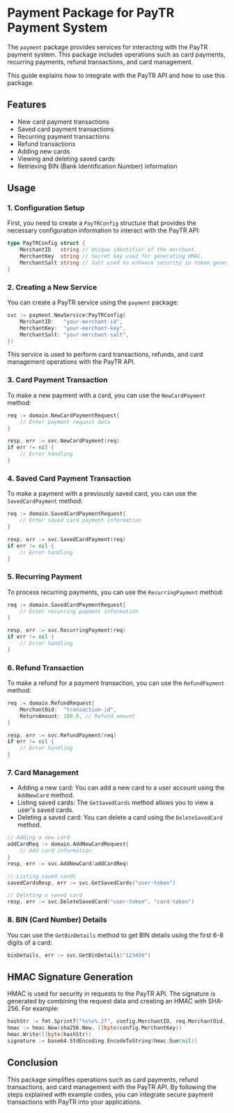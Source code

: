 # Payment Package for PayTR Payment System

The `payment` package provides services for interacting with the PayTR payment system. This package includes operations such as card payments, recurring payments, refund transactions, and card management.

This guide explains how to integrate with the PayTR API and how to use this package.

## Features

- New card payment transactions
- Saved card payment transactions
- Recurring payment transactions
- Refund transactions
- Adding new cards
- Viewing and deleting saved cards
- Retrieving BIN (Bank Identification Number) information

## Usage

### 1. Configuration Setup

First, you need to create a `PayTRConfig` structure that provides the necessary configuration information to interact with the PayTR API:

```go
type PayTRConfig struct {
    MerchantID   string // Unique identifier of the merchant.
    MerchantKey  string // Secret key used for generating HMAC.
    MerchantSalt string // Salt used to enhance security in token generation.
}
```

### 2. Creating a New Service

You can create a PayTR service using the `payment` package:

```go
svc := payment.NewService(PayTRConfig{
    MerchantID:   "your-merchant-id",
    MerchantKey:  "your-merchant-key",
    MerchantSalt: "your-merchant-salt",
})
```

This service is used to perform card transactions, refunds, and card management operations with the PayTR API.

### 3. Card Payment Transaction

To make a new payment with a card, you can use the `NewCardPayment` method:

```go
req := domain.NewCardPaymentRequest{
    // Enter payment request data
}

resp, err := svc.NewCardPayment(req)
if err != nil {
    // Error handling
}
```

### 4. Saved Card Payment Transaction

To make a payment with a previously saved card, you can use the `SavedCardPayment` method:

```go
req := domain.SavedCardPaymentRequest{
    // Enter saved card payment information
}

resp, err := svc.SavedCardPayment(req)
if err != nil {
    // Error handling
}
```

### 5. Recurring Payment

To process recurring payments, you can use the `RecurringPayment` method:

```go
req := domain.SavedCardPaymentRequest{
    // Enter recurring payment information
}

resp, err := svc.RecurringPayment(req)
if err != nil {
    // Error handling
}
```

### 6. Refund Transaction

To make a refund for a payment transaction, you can use the `RefundPayment` method:

```go
req := domain.RefundRequest{
    MerchantOid:  "transaction-id",
    ReturnAmount: 100.0, // Refund amount
}

resp, err := svc.RefundPayment(req)
if err != nil {
    // Error handling
}
```

### 7. Card Management

- Adding a new card: You can add a new card to a user account using the `AddNewCard` method.
- Listing saved cards: The `GetSavedCards` method allows you to view a user's saved cards.
- Deleting a saved card: You can delete a card using the `DeleteSavedCard` method.

```go
// Adding a new card
addCardReq := domain.AddNewCardRequest{
    // Add card information
}
resp, err := svc.AddNewCard(addCardReq)

// Listing saved cards
savedCardsResp, err := svc.GetSavedCards("user-token")

// Deleting a saved card
resp, err := svc.DeleteSavedCard("user-token", "card-token")
```

### 8. BIN (Card Number) Details

You can use the `GetBinDetails` method to get BIN details using the first 6-8 digits of a card:

```go
binDetails, err := svc.GetBinDetails("123456")
```

## HMAC Signature Generation

HMAC is used for security in requests to the PayTR API. The signature is generated by combining the request data and creating an HMAC with SHA-256. For example:

```go
hashStr := fmt.Sprintf("%s%s%.2f", config.MerchantID, req.MerchantOid, req.ReturnAmount)
hmac := hmac.New(sha256.New, []byte(config.MerchantKey))
hmac.Write([]byte(hashStr))
signature := base64.StdEncoding.EncodeToString(hmac.Sum(nil))
```

## Conclusion

This package simplifies operations such as card payments, refund transactions, and card management with the PayTR API. By following the steps explained with example codes, you can integrate secure payment transactions with PayTR into your applications.